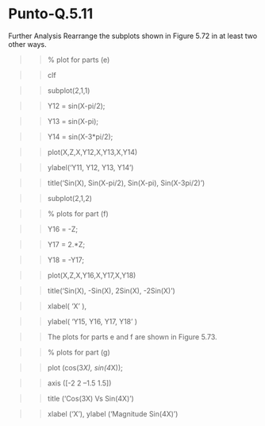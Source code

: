 # Punto-Q.5.11
Further Analysis
Rearrange the subplots shown in Figure 5.72 in at least two other ways.


>> % plot for parts (e)

>> clf

>> subplot(2,1,1)

>> Y12 = sin(X-pi/2);

>> Y13 = sin(X-pi);

>> Y14 = sin(X-3*pi/2);

>> plot(X,Z,X,Y12,X,Y13,X,Y14)

>> ylabel(‘Y11, Y12, Y13, Y14’)

>> title(‘Sin(X), Sin(X-pi/2), Sin(X-pi), Sin(X-3pi/2)’)

>> subplot(2,1,2)

>> % plots for part (f)

>> Y16 = -Z;

>> Y17 = 2.*Z;

>> Y18 = -Y17;

>> plot(X,Z,X,Y16,X,Y17,X,Y18)

>> title(‘Sin(X), -Sin(X), 2Sin(X), -2Sin(X)’)

>> xlabel( ‘X’ ),

>> ylabel( ‘Y15, Y16, Y17, Y18’ )

>> The plots for parts e and f are shown in Figure 5.73.

>> % plots for part (g)

>> plot (cos(3*X), sin(4*X));

>> axis ([-2 2 –1.5 1.5])

>> title (‘Cos(3X) Vs Sin(4X)’)

>> xlabel (‘X’), ylabel (‘Magnitude Sin(4X)’)
